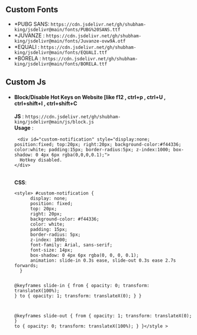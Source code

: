 
<main>
<h2> Custom Fonts</h2>
<ul>
  <li>*PUBG SANS: <code>https://cdn.jsdelivr.net/gh/shubham-king/jsdelivr@main/fonts/PUBG%20SANS.ttf</code></li>
  <li>*JUVANZE : <code>https://cdn.jsdelivr.net/gh/shubham-king/jsdelivr@main/fonts/Juvanze-ovw9A.otf</code></li>
  <li>*EQUALI : <code>https://cdn.jsdelivr.net/gh/shubham-king/jsdelivr@main/fonts/EQUALI.ttf</code></li>
  <li>*BORELA : <code>https://cdn.jsdelivr.net/gh/shubham-king/jsdelivr@main/fonts/BORELA.ttf</code></li>
</ul>

<h2>Custom Js</h2>
<ul>
  <li>
<div>
  <h4>Block/Disable Hot Keys on Website [like f12 , ctrl+p , ctrl+U , ctrl+shift+I , ctrl+shift+C</h4>
  <strong>JS</strong> : <code>https://cdn.jsdelivr.net/gh/shubham-king/jsdelivr@main/js/block.js</code> <br>
  <strong>Usage</strong> :<pre> <code>&lt;div id="custom-notification" style="display:none; position:fixed; top:20px; right:20px; background-color:#f44336; color:white; padding:15px; border-radius:5px; z-index:1000; box-shadow: 0 4px 6px rgba(0,0,0,0.1);"&gt;
  Hotkey disabled.
&lt;/div&gt;</code></pre> <br>
  <strong>CSS</strong>: <pre><code>&lt;style&gt; #custom-notification {
      display: none;
      position: fixed;
      top: 20px;
      right: 20px;
      background-color: #f44336;
      color: white;
      padding: 15px;
      border-radius: 5px;
      z-index: 1000;
      font-family: Arial, sans-serif;
      font-size: 14px;
      box-shadow: 0 4px 6px rgba(0, 0, 0, 0.1);
      animation: slide-in 0.3s ease, slide-out 0.3s ease 2.7s forwards;
  }

  @keyframes slide-in {
      from {
          opacity: 0;
          transform: translateX(100%);
      }
      to {
          opacity: 1;
          transform: translateX(0);
      }
  }

  @keyframes slide-out {
      from {
          opacity: 1;
          transform: translateX(0);
      }
      to {
          opacity: 0;
          transform: translateX(100%);
      }
  }&lt;/style &gt;
  </code></pre>
  </div>
  </li>
</ul>




</main>
